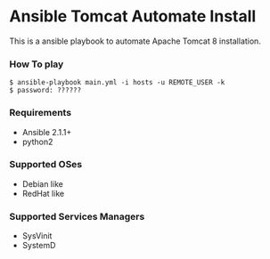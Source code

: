 # Ansible Tomcat Automate Install
This is a ansible playbook to automate Apache Tomcat 8 installation.

### How To play

 ```shellscript
 $ ansible-playbook main.yml -i hosts -u REMOTE_USER -k
 $ password: ??????
 ```

### Requirements

 - Ansible 2.1.1+
 - python2

### Supported OSes

 - Debian like
 - RedHat like

### Supported Services Managers

 - SysVinit
 - SystemD
